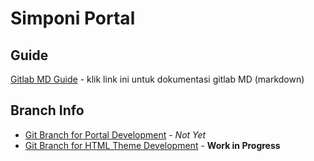# Simponi Portal

## Guide
[Gitlab MD Guide](https://docs.gitlab.com/ee/user/markdown.html) - klik link ini untuk dokumentasi gitlab MD (markdown)

## Branch Info

* [Git Branch for Portal Development](http://devtass:8880/simponi/simponi-portal/tree/development) - _Not Yet_
* [Git Branch for HTML Theme Development](http://devtass:8880/simponi/simponi-portal/tree/master-theme) - **Work in Progress**